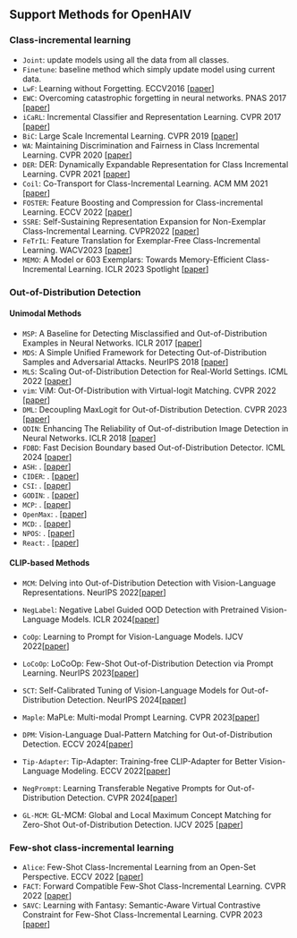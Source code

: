 ## Support Methods for OpenHAIV

### Class-incremental learning

- `Joint`: update models using all the data from all classes.
- `Finetune`: baseline method which simply update model using current data.
- `LwF`: Learning without Forgetting. ECCV2016 [[paper](https://arxiv.org/abs/1606.09282)]
-  `EWC`: Overcoming catastrophic forgetting in neural networks. PNAS 2017 [[paper](https://arxiv.org/abs/1612.00796)]
-  `iCaRL`: Incremental Classifier and Representation Learning. CVPR 2017 [[paper](https://arxiv.org/abs/1611.07725)]
-  `BiC`: Large Scale Incremental Learning. CVPR 2019 [[paper](https://arxiv.org/abs/1905.13260)]
-  `WA`: Maintaining Discrimination and Fairness in Class Incremental Learning. CVPR 2020 [[paper](https://arxiv.org/abs/1911.07053)]
-  `DER`: DER: Dynamically Expandable Representation for Class Incremental Learning. CVPR 2021 [[paper](https://arxiv.org/abs/2103.16788)]
-  `Coil`: Co-Transport for Class-Incremental Learning. ACM MM 2021 [[paper](https://arxiv.org/abs/2107.12654)]
- `FOSTER`: Feature Boosting and Compression for Class-incremental Learning. ECCV 2022 [[paper](https://arxiv.org/abs/2204.04662)]
-  `SSRE`: Self-Sustaining Representation Expansion for Non-Exemplar Class-Incremental Learning. CVPR2022 [[paper](https://arxiv.org/abs/2203.06359)]
- `FeTrIL`: Feature Translation for Exemplar-Free Class-Incremental Learning. WACV2023 [[paper](https://arxiv.org/abs/2211.13131)]
-  `MEMO`: A Model or 603 Exemplars: Towards Memory-Efficient Class-Incremental Learning. ICLR 2023 Spotlight [[paper](https://openreview.net/forum?id=S07feAlQHgM)]

### Out-of-Distribution Detection
#### Unimodal Methods
- `MSP`: A Baseline for Detecting Misclassified and Out-of-Distribution Examples in Neural Networks. ICLR 2017 [[paper](https://arxiv.org/abs/1610.02136)]
- `MDS`: A Simple Unified Framework for Detecting Out-of-Distribution Samples and Adversarial Attacks. NeurIPS 2018 [[paper](https://arxiv.org/abs/1807.03888)]
- `MLS`: Scaling Out-of-Distribution Detection for Real-World Settings. ICML 2022 [[paper](https://arxiv.org/abs/1911.11132)]
- `vim`: ViM: Out-Of-Distribution with Virtual-logit Matching. CVPR 2022 [[paper](https://arxiv.org/abs/2203.10807)]
- `DML`: Decoupling MaxLogit for Out-of-Distribution Detection. CVPR 2023 [[paper](https://openaccess.thecvf.com/content/CVPR2023/papers/Zhang_Decoupling_MaxLogit_for_Out-of-Distribution_Detection_CVPR_2023_paper.pdf)]
- `ODIN`: Enhancing The Reliability of Out-of-distribution Image Detection in Neural Networks. ICLR 2018 [[paper](https://arxiv.org/abs/1706.02690)]
- `FDBD`: Fast Decision Boundary based Out-of-Distribution Detector. ICML 2024 [[paper](https://arxiv.org/abs/2312.11536)]
- `ASH`: . [[paper]()]
- `CIDER`: . [[paper]()]
- `CSI`: . [[paper]()]
- `GODIN`: . [[paper]()]
- `MCP`: . [[paper]()]
- `OpenMax`: . [[paper]()]
- `MCD`: . [[paper]()]
- `NPOS`: . [[paper]()]
- `React`: . [[paper]()]
#### CLIP-based Methods
- `MCM`: Delving into Out-of-Distribution Detection with Vision-Language Representations. NeurIPS 2022[[paper](https://arxiv.org/abs/2211.13445)]
- `NegLabel`: Negative Label Guided OOD Detection with Pretrained Vision-Language Models. ICLR 2024[[paper](https://arxiv.org/abs/2403.20078)]
- `CoOp`: Learning to Prompt for Vision-Language Models. IJCV 2022[[paper](https://arxiv.org/abs/2109.01134)]
- `LoCoOp`: LoCoOp: Few-Shot Out-of-Distribution Detection via Prompt Learning. NeurIPS 2023[[paper](https://arxiv.org/abs/2306.01293)]
- `SCT`: Self-Calibrated Tuning of Vision-Language Models for Out-of-Distribution Detection. NeurIPS 2024[[paper](https://arxiv.org/abs/2411.03359)]
- `Maple`: MaPLe: Multi-modal Prompt Learning. CVPR 2023[[paper](https://arxiv.org/abs/2210.03117)]
- `DPM`: Vision-Language Dual-Pattern Matching for Out-of-Distribution Detection. ECCV 2024[[paper](https://www.ecva.net/papers/eccv_2024/papers_ECCV/papers/11399.pdf)]
- `Tip-Adapter`: Tip-Adapter: Training-free CLIP-Adapter for Better Vision-Language Modeling. ECCV 2022[[paper](https://arxiv.org/abs/2111.03930)]
- `NegPrompt`: Learning Transferable Negative Prompts for Out-of-Distribution Detection. CVPR 2024[[paper](https://arxiv.org/abs/2404.03248)]

- `GL-MCM`: GL-MCM: Global and Local Maximum Concept Matching for Zero-Shot Out-of-Distribution Detection. IJCV 2025 [[paper](https://arxiv.org/abs/2304.04521)]

### Few-shot class-incremental learning
- `Alice`: Few-Shot Class-Incremental Learning from an Open-Set Perspective. ECCV 2022 [[paper](https://arxiv.org/abs/2208.00147)]
- `FACT`: Forward Compatible Few-Shot Class-Incremental Learning. CVPR 2022 [[paper](https://arxiv.org/abs/2203.06953)]
- `SAVC`: Learning with Fantasy: Semantic-Aware Virtual Contrastive Constraint for Few-Shot Class-Incremental Learning. CVPR 2023 [[paper](https://arxiv.org/abs/2304.00426)]
